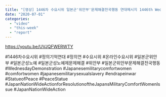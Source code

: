```yaml
---
title: "[영상] 1446차 수요시위 일본군'위안부'문제해결전국행동 연대메시지 1446th Wednesday Demonstration Japan Nation Wide Action Message"
date: "2020-07-01"
categories: 
  - "video"
  - "this-week"
  - "report"
---
```


https://youtu.be/UVJQFWERWTY

#1446차수요시위 #정의기억연대 #정의연 #수요시위 #온라인수요시위 #일본군위안부 #일본군성노예 #일본군성노예제문제해결 #위안부 #일본군위안부문제해결전국행동 #WednesdayDemonstration #Japanesemilitarycomfortwomen #comfortwomen #japanesemilitarysexualslavery #endrapeinwar #StatueofPeace #PeaceStatue #JapanNationWideActionforResolutionoftheJapansMilitaryComfortWomenIssue #JapanNationWideAction
